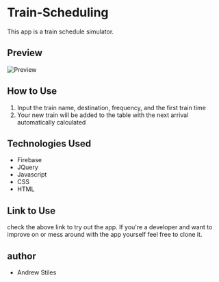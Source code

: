 # Train-Scheduling

This app is a train schedule simulator.

## Preview

![Preview](https://github.com/andrew129/phocus-photography-revived/blob/master/assets/images/Train.png?raw=true)

## How to Use

1. Input the train name, destination, frequency, and the first train time
2. Your new train will be added to the table with the next arrival automatically calculated

## Technologies Used

- Firebase
- JQuery
- Javascript
- CSS
- HTML

## Link to Use

check the above link to try out the app.  If you're a developer and want to improve on or mess around with the app yourself feel free to clone it.

## author

- Andrew Stiles
